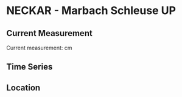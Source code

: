 # NECKAR - Marbach Schleuse UP

## Current Measurement

Current measurement: <Value topic="rivers/pegel-online/NECKAR/Marbach-Schleuse-UP/measurementValue"/> cm

## Time Series

<TimeSeries topic="rivers/pegel-online/NECKAR/Marbach-Schleuse-UP/measurementValue" period="week" />

## Location

<WorldMap>
  <Marker lat="48.93709723723449" lon="9.250081649597421" labelTopic="rivers/pegel-online/NECKAR/Marbach-Schleuse-UP/measurementValue" />
</WorldMap>
